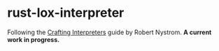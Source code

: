 # rust-lox-interpreter

Following the [Crafting Interpreters](https://craftinginterpreters.com) guide by Robert Nystrom. **A current work in progress.**
